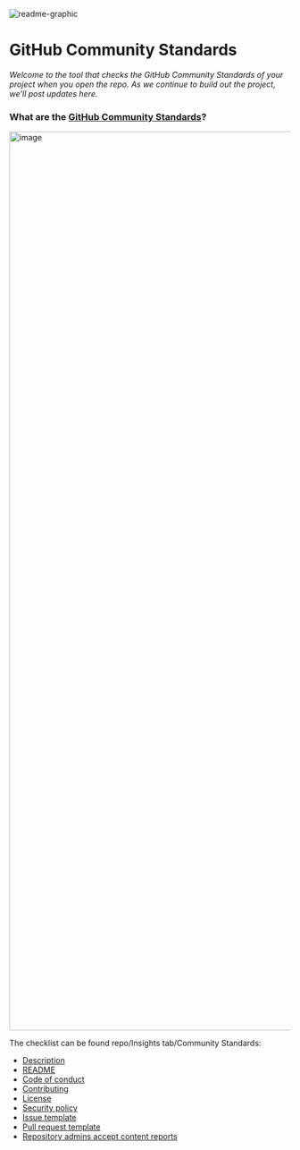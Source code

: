 ![readme-graphic](https://user-images.githubusercontent.com/77285384/198915251-7b2498af-26d9-4b37-80e1-45faec0cadcc.png)


# GitHub Community Standards
*Welcome to the tool that checks the GitHub Community Standards of your project when you open the repo. As we continue to build out the project, we'll post updates here.*

  

### What are the [GitHub Community Standards](https://docs.github.com/en/site-policy/github-terms/github-community-guidelines#maintaining-a-strong-community)?
<img width="1607" alt="image" src="https://user-images.githubusercontent.com/77285384/198910651-eb3a4e89-6caa-41c7-9e7e-6943f16dbfd4.png">

The checklist can be found repo/Insights tab/Community Standards:
* [Description](https://docs.github.com/en/get-started/quickstart/create-a-repo)
* [README](https://docs.github.com/en/repositories/managing-your-repositorys-settings-and-features/customizing-your-repository/about-readmes)
* [Code of conduct](https://docs.github.com/en/communities/setting-up-your-project-for-healthy-contributions/adding-a-code-of-conduct-to-your-project)
* [Contributing](https://docs.github.com/en/communities/setting-up-your-project-for-healthy-contributions/setting-guidelines-for-repository-contributors)
* [License](https://docs.github.com/en/repositories/managing-your-repositorys-settings-and-features/customizing-your-repository/licensing-a-repository#disclaimer)
* [Security policy](https://docs.github.com/en/code-security/getting-started/adding-a-security-policy-to-your-repository)
* [Issue template](https://docs.github.com/en/communities/using-templates-to-encourage-useful-issues-and-pull-requests/configuring-issue-templates-for-your-repository)
* [Pull request template](https://docs.github.com/en/communities/using-templates-to-encourage-useful-issues-and-pull-requests/creating-a-pull-request-template-for-your-repository)
* [Repository admins accept content reports](https://docs.github.com/en/communities/moderating-comments-and-conversations/managing-reported-content-in-your-organizations-repository)
